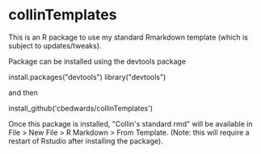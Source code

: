 # collinTemplates

This is an R package to use my standard Rmarkdown template (which is subject to updates/tweaks).

Package can be installed using the devtools package

install.packages("devtools")
library("devtools")

and then

install_github('cbedwards/collinTemplates')

Once this package is installed, "Collin's standard rmd" will be available in File > New File > R Markdown > From Template. (Note: this will require a restart of Rstudio after installing the package). 
